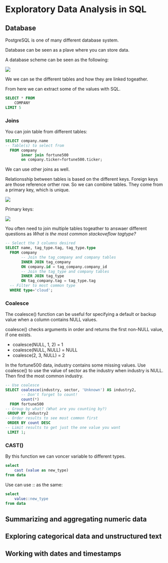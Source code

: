 # Exploratory Data Analysis in SQL

## Database

PostgreSQL is one of many different database system. 

Database can be seen as a plave where you can store data. 

A database scheme can be seen as the following:

![](star.png)

We we can se the different tables and how they are linked togeather. 

From here we can extract some of the values with SQL.

```sql
SELECT * FROM
    COMPANY
LIMIT 5
```

### Joins

You can join table from different tables:

```sql
SELECT company.name
-- Table(s) to select from
  FROM company
       inner join fortune500
       on company.ticker=fortune500.ticker;
```

We can use other joins as well. 

Relationsship between tables is based on the different keys.
Foreign keys are those reference orther row. So we can combine tables. They come from a primary key, which is unique. 

![](foreign.png)

Primary keys:

![](primary.png)

You often need to join multiple tables togeather to answaer different questions as *What is the most common stackoveflow tagtype?*

```sql
-- Select the 3 columns desired
SELECT name, tag_type.tag, tag_type.type
  FROM company
  	   -- Join the tag_company and company tables
       INNER JOIN tag_company 
       ON company.id = tag_company.company_id
       -- Join the tag_type and company tables
       INNER JOIN tag_type
       ON tag_company.tag = tag_type.tag
  -- Filter to most common type
  WHERE type='cloud';
```

### Coalesce

The coalesce() function can be useful for specifying a default or backup value when a column contains NULL values.

coalesce() checks arguments in order and returns the first non-NULL value, if one exists.

* coalesce(NULL, 1, 2) = 1
* coalesce(NULL, NULL) = NULL
* coalesce(2, 3, NULL) = 2

In the fortune500 data, industry contains some missing values. Use coalesce() to use the value of sector as the industry when industry is NULL. Then find the most common industry.

```sql
-- Use coalesce
SELECT coalesce(industry, sector, 'Unknown') AS industry2,
       -- Don't forget to count!
       count(*) 
  FROM fortune500 
-- Group by what? (What are you counting by?)
 GROUP BY industry2
-- Order results to see most common first
 ORDER BY count DESC
-- Limit results to get just the one value you want
 LIMIT 1;
```

### CAST()

By this function we can voncer variable to different types.

```sql
select 
    cast (value as new_type)
from data
```

Use can use ::  as the same:

```sql
select 
    value::new_type
from data
```

## Summarizing and aggregating numeric data

## Exploring categorical data and unstructured text

## Working with dates and timestamps
